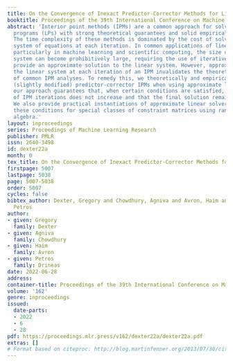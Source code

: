 ```yaml
---
title: On the Convergence of Inexact Predictor-Corrector Methods for Linear Programming
booktitle: Proceedings of the 39th International Conference on Machine Learning
abstract: 'Interior point methods (IPMs) are a common approach for solving linear
  programs (LPs) with strong theoretical guarantees and solid empirical performance.
  The time complexity of these methods is dominated by the cost of solving a linear
  system of equations at each iteration. In common applications of linear programming,
  particularly in machine learning and scientific computing, the size of this linear
  system can become prohibitively large, requiring the use of iterative solvers, which
  provide an approximate solution to the linear system. However, approximately solving
  the linear system at each iteration of an IPM invalidates the theoretical guarantees
  of common IPM analyses. To remedy this, we theoretically and empirically analyze
  (slightly modified) predictor-corrector IPMs when using approximate linear solvers:
  our approach guarantees that, when certain conditions are satisfied, the number
  of IPM iterations does not increase and that the final solution remains feasible.
  We also provide practical instantiations of approximate linear solvers that satisfy
  these conditions for special classes of constraint matrices using randomized linear
  algebra.'
layout: inproceedings
series: Proceedings of Machine Learning Research
publisher: PMLR
issn: 2640-3498
id: dexter22a
month: 0
tex_title: On the Convergence of Inexact Predictor-Corrector Methods for Linear Programming
firstpage: 5007
lastpage: 5038
page: 5007-5038
order: 5007
cycles: false
bibtex_author: Dexter, Gregory and Chowdhury, Agniva and Avron, Haim and Drineas,
  Petros
author:
- given: Gregory
  family: Dexter
- given: Agniva
  family: Chowdhury
- given: Haim
  family: Avron
- given: Petros
  family: Drineas
date: 2022-06-28
address:
container-title: Proceedings of the 39th International Conference on Machine Learning
volume: '162'
genre: inproceedings
issued:
  date-parts:
  - 2022
  - 6
  - 28
pdf: https://proceedings.mlr.press/v162/dexter22a/dexter22a.pdf
extras: []
# Format based on citeproc: http://blog.martinfenner.org/2013/07/30/citeproc-yaml-for-bibliographies/
---
```

